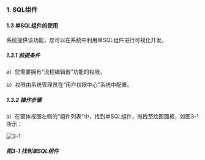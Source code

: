 ### 1. SQL组件

#### 1.3 单SQL组件的使用

系统提供该功能，您可以在系统中利用单SQL组件进行可视化开发。

##### 1.3.1 前提条件

a）您需要拥有“流程编辑器”功能的权限。

b）权限由系统管理员在“用户权限中心”系统中配置。

##### 1.3.2 操作步骤

a）在窗体视图左侧的“组件列表”中，找到单SQL组件，拖拽至绘图面板，如图3-1所示：

![3-1](https://www.feisuanyz.com/fsimage/zc-image/cz_22_2_1_01.png)

##### 图3-1 找到单SQL组件
